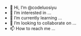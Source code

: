 - 👋 Hi, I’m @codeluosiyu
- 👀 I’m interested in ...
- 🌱 I’m currently learning ...
- 💞️ I’m looking to collaborate on ...
- 📫 How to reach me ...

<!---
codeluosiyu/codeluosiyu is a ✨ special ✨ repository because its `README.md` (this file) appears on your GitHub profile.
You can click the Preview link to take a look at your changes.
--->

